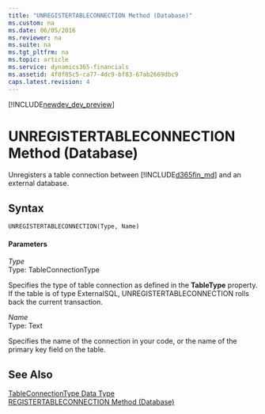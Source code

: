 ```yaml
---
title: "UNREGISTERTABLECONNECTION Method (Database)"
ms.custom: na
ms.date: 06/05/2016
ms.reviewer: na
ms.suite: na
ms.tgt_pltfrm: na
ms.topic: article
ms.service: dynamics365-financials
ms.assetid: 4f0f85c5-ca77-4dc9-bf83-67ab2669dbc9
caps.latest.revision: 4
---
```


[!INCLUDE[newdev_dev_preview](../includes/newdev_dev_preview.md)]

# UNREGISTERTABLECONNECTION Method (Database)
Unregisters a table connection between [!INCLUDE[d365fin_md](../includes/d365fin_md.md)] and an external database.  
  
## Syntax  
  
```  
UNREGISTERTABLECONNECTION(Type, Name)  
```  
  
#### Parameters  
 *Type*  
 Type: TableConnectionType  
  
 Specifies the type of table connection as defined in the **TableType** property. If the table is of type ExternalSQL, UNREGISTERTABLECONNECTION rolls back the current transaction.  
  
 *Name*  
 Type: Text  
  
 Specifies the name of the connection in your code, or the name of the primary key field on the table.  
  
## See Also  
 <!--Links [External Tables](External-Tables.md)-->   
 [TableConnectionType Data Type](../datatypes/devenv-TableConnectionType-Data-Type.md)   
 [REGISTERTABLECONNECTION Method \(Database\)](devenv-REGISTERTABLECONNECTION-Method-Database.md)